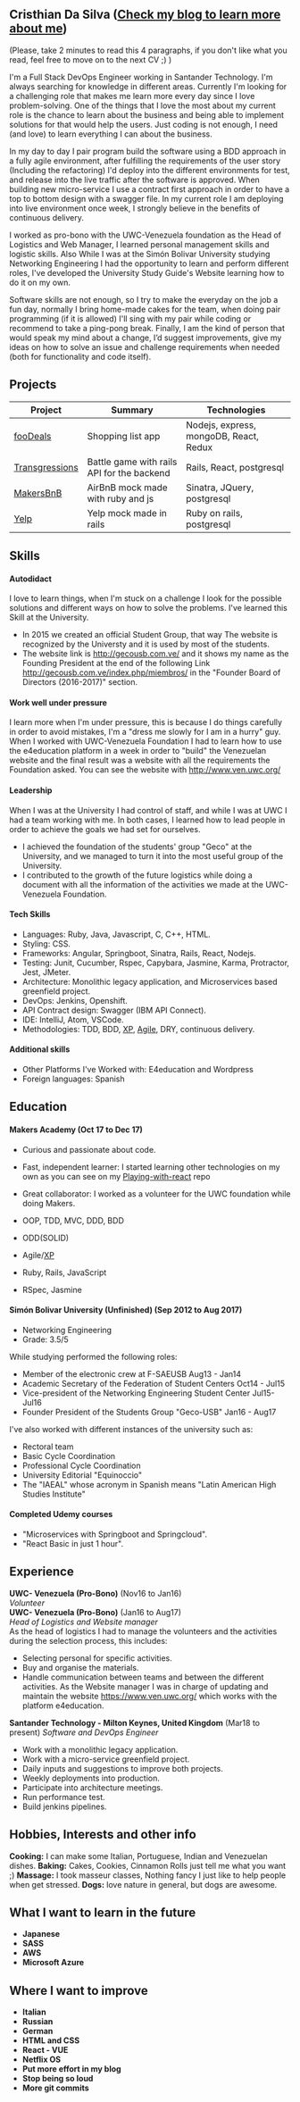 ## Cristhian Da Silva ([Check my blog to learn more about me](https://cristhiandev.wordpress.com/))
(Please, take 2 minutes to read this 4 paragraphs, if you don't like what you read, feel free to move on to the next CV ;) )

I'm a Full Stack DevOps Engineer working in Santander Technology. I'm always searching for knowledge in different areas. Currently I'm looking for a challenging role that makes me learn more every day since I love problem-solving. One of the things that I love the most about my current role is the chance to learn about the business and being able to implement solutions for that would help the users. Just coding is not enough, I need (and love) to learn everything I can about the business.

In my day to day I pair program build the software using a BDD approach in a fully agile environment, after fulfilling  the requirements of the user story (Including the refactoring) I'd deploy into the different environments for test, and release into the live traffic after the software is approved. When building new micro-service I use a contract first approach in order to have a top to bottom design with a swagger file. In my current role I am deploying into live environment once week, I strongly believe in the benefits of continuous delivery. 

I worked as pro-bono with the UWC-Venezuela foundation as the Head of Logistics and Web Manager, I learned personal management skills and logistic skills. Also While I was at the Simón Bolivar University studying Networking Engineering I had the opportunity to learn and perform different roles, I've developed the University Study Guide's Website learning how to do it on my own.

Software skills are not enough, so I try to make the everyday on the job a fun day, normally I bring home-made cakes for the team, when doing pair programming (if it is allowed) I'll sing with my pair while coding or recommend to take a ping-pong break. Finally, I am the kind of person that would speak my mind about a change, I’d suggest improvements, give my ideas on how to solve an issue and challenge requirements when needed (both for functionality and code itself).

## Projects
| Project        | Summary           | Technologies  |
| ------------- |-------------| -----|
| [fooDeals](https://github.com/cristhiandas/foodeals) | Shopping list app | Nodejs, express, mongoDB, React, Redux |
| [Transgressions](https://github.com/cristhiandas/pokebattle-react) | Battle game with rails API for the backend | Rails, React, postgresql |
| [MakersBnB](https://github.com/cristhiandas/makers-bnb) | AirBnB mock made with ruby and js | Sinatra, JQuery, postgresql |
| [Yelp](https://github.com/cristhiandas/YelpApp) | Yelp mock made in rails | Ruby on rails, postgresql |


## Skills

#### Autodidact

I love to learn things, when I'm stuck on a challenge I look for the possible solutions and different ways on how to solve the problems. I've learned this Skill at the University.

- In 2015 we created an official Student Group, that way The website is recognized by the Universty and it is used by most of the students.
- The website link is http://gecousb.com.ve/ and it shows my name as the Founding President at the end of the following Link http://gecousb.com.ve/index.php/miembros/ in the "Founder Board of Directors (2016-2017)" section.

#### Work well under pressure

I learn more when I'm under pressure, this is because I do things carefully in order to avoid mistakes, I'm a "dress me slowly for I am in a hurry" guy. When I worked with UWC-Venezuela Foundation I had to learn how to use the e4education platform in a week in order to "build" the Venezuelan website and the final result was a website with all the requirements the Foundation asked. You can see the website with http://www.ven.uwc.org/

#### Leadership

When I was at the University I had control of staff, and while I was at UWC I had a team working with me. In both cases, I learned how to lead people in order to achieve the goals we had set for ourselves.

- I achieved the foundation of the students' group "Geco" at the University, and we managed to turn it into the most useful group of the University.
- I contributed to the growth of the future logistics while doing a document with all the information of the activities we made at the UWC-Venezuela Foundation.

#### Tech Skills
- Languages: Ruby, Java, Javascript, C, C++, HTML.
- Styling: CSS.
- Frameworks: Angular, Springboot, Sinatra, Rails, React, Nodejs.
- Testing: Junit, Cucumber, Rspec, Capybara, Jasmine, Karma, Protractor, Jest, JMeter.
- Architecture: Monolithic legacy application, and Microservices based greenfield project.
- DevOps: Jenkins, Openshift.
- API Contract design: Swagger (IBM API Connect).
- IDE: IntelliJ, Atom, VSCode.
- Methodologies: TDD, BDD, [XP](https://cristhiandev.wordpress.com/2018/01/23/xp/), [Agile](https://cristhiandev.wordpress.com/2018/01/23/agile/), DRY, continuous delivery.

#### Additional skills

- Other Platforms I've Worked with: E4education and Wordpress 
- Foreign languages: Spanish

## Education

#### Makers Academy (Oct 17 to Dec 17)

- Curious and passionate about code.
- Fast, independent learner: I started learning other technologies on my own as you can see on my [Playing-with-react](https://github.com/cristhiandas/playing-with-react) repo
- Great collaborator: I worked as a volunteer for the UWC foundation while doing Makers.

- OOP, TDD, MVC, DDD, BDD
- ODD(SOLID)
- Agile/[XP](https://cristhiandev.wordpress.com/2018/01/23/xp/)
- Ruby, Rails, JavaScript
- RSpec, Jasmine

#### Simón Bolivar University (Unfinished) (Sep 2012 to Aug 2017)

- Networking Engineering
- Grade: 3.5/5

While studying performed the following roles:
- Member of the electronic crew at F-SAEUSB Aug13 - Jan14
- Academic Secretary of the Federation of Student Centers Oct14 - Jul15
- Vice-president of the Networking Engineering Student Center Jul15-Jul16
- Founder President of the Students Group "Geco-USB" Jan16 - Aug17


I've also worked with different instances of the university such as:
- Rectoral team
- Basic Cycle Coordination
- Professional Cycle Coordination
- University Editorial "Equinoccio"
- The "IAEAL" whose acronym in Spanish means "Latin American High Studies Institute"

#### Completed Udemy courses
- "Microservices with Springboot and Springcloud".
- "React Basic in just 1 hour".

## Experience

**UWC- Venezuela (Pro-Bono)** (Nov16 to Jan16)    
*Volunteer*  
**UWC- Venezuela (Pro-Bono)** (Jan16 to Aug17)    
*Head of Logistics and Website manager*  
As the head of logistics I had to manage the volunteers and the activities during the selection process, this includes: 
- Selecting personal for specific activities.
- Buy and organise the materials.
- Handle communication between teams and between the different activities.
As the Website manager I was in charge of updating and maintain the website https://www.ven.uwc.org/ which works with the platform e4education.

**Santander Technology - Milton Keynes, United Kingdom** (Mar18 to present)
*Software and DevOps Engineer*
- Work with a monolithic legacy application.
- Work with a micro-service greenfield project.
- Daily inputs and suggestions to improve both projects.
- Weekly deployments into production.
- Participate into architecture meetings.
- Run performance test.
- Build jenkins pipelines.

## Hobbies, Interests and other info

**Cooking:** I can make some Italian, Portuguese, Indian and Venezuelan dishes.
**Baking:** Cakes, Cookies, Cinnamon Rolls just tell me what you want ;)
**Massage:** I took masseur classes, Nothing fancy I just like to help people when get stressed.
**Dogs:** love nature in general, but dogs are awesome.

## What I want to learn in the future
- **Japanese**
- **SASS**
- **AWS**
- **Microsoft Azure**

## Where I want to improve
- **Italian**
- **Russian**
- **German**
- **HTML and CSS**
- **React - VUE**
- **Netflix OS**
- **Put more effort in my blog**
- **Stop being so loud**
- **More git commits**
